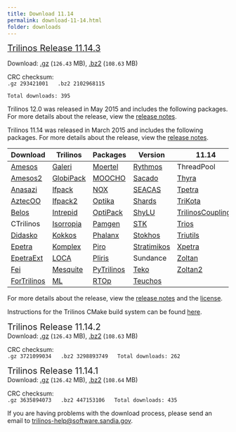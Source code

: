 ```yaml
---
title: Download 11.14
permalink: download-11-14.html
folder: downloads
---
```


<span style="text-decoration: underline;"><span style="font-size: 20px;">Trilinos Release 11.14.3</span></span>

Download: [.gz](http://trilinos.org/oldsite/download/login.html?tid=tr11143gz) (`126.43` MB), [.bz2](http://trilinos.org/oldsite/download/login.html?tid=tr11143bz2) (`108.63` MB)

CRC checksum:  
`.gz 293421001  
.bz2 2102968115  
`

`Total downloads: 395`

Trilinos 12.0 was released in May 2015 and includes the following packages. For more details about the release, view the [release notes](http://trilinos.org/oldsite/release_notes-12.0.html).

Trilinos 11.14 was released in March 2015 and includes the following packages. For more details about the release, view the [release notes](http://trilinos.org/oldsite/release_notes-11.14.html).

Download  | Trilinos | Packages | Version | 11.14
------ | ------ | ------ | -------- | ----------
[Amesos](/packages/amesos/ "Amesos") | [Galeri](http://trilinos.org/packages/galeri/ "Galeri") | [Moertel](http://trilinos.org/packages/moertel/ "Moertel") | [Rythmos](http://trilinos.org/packages/rythmos/ "Rythmos") | ThreadPool
[Amesos2](http://trilinos.org/packages/amesos2/ "Amesos2") | [GlobiPack](http://trilinos.org/packages/globipack/ "GlobiPack") | [MOOCHO](http://trilinos.org/packages/moocho/ "MOOCHO") | [Sacado](http://trilinos.org/packages/sacado/ "Sacado") | [Thyra](http://trilinos.org/packages/thyra/ "Thyra")
[Anasazi](http://trilinos.org/packages/anasazi/ "Anasazi") | [Ifpack](http://trilinos.org/packages/ifpack/ "IFPACK") | [NOX](http://trilinos.org/packages/nox-and-loca/ "NOX and LOCA") | [SEACAS](http://trilinos.sandia.gov/packages/seacas) | [Tpetra](http://trilinos.org/packages/tpetra/ "Tpetra")
[AztecOO](http://trilinos.org/packages/aztecoo/ "AztecOO") | [Ifpack2](http://trilinos.org/packages/ifpack2/ "Ifpack2") | [Optika](http://trilinos.org/packages/optika/ "Optika") | [Shards](http://trilinos.org/packages/shards/ "Shards") | [TriKota](http://trilinos.org/packages/trikota/ "TriKota")
[Belos](http://trilinos.org/packages/belos/ "Belos") | [Intrepid](http://trilinos.org/packages/intrepid/ "Intrepid") | [OptiPack](http://trilinos.org/packages/optipack/ "OptiPack") | [ShyLU](http://trilinos.org/packages/shylu/ "ShyLU") | [TrilinosCouplings](http://trilinos.org/packages/trilinos-couplings/ "Trilinos Couplings")
CTrilinos | [Isorropia](http://trilinos.org/packages/isorropia/ "Isorropia") | [Pamgen](http://trilinos.org/packages/pamgen/ "PAMGEN") | [STK](http://trilinos.org/packages/stk/ "STK") | [Trios](http://trilinos.org/packages/trios/ "Trios")
[Didasko](http://trilinos.org/packages/didasko/ "Didasko") | [Kokkos](http://trilinos.org/packages/kokkos/ "Kokkos") | [Phalanx](http://trilinos.org/packages/phalanx/ "Phalanx") | [Stokhos](http://trilinos.org/packages/stokhos/ "Stokhos") | [Triutils](http://trilinos.org/packages/triutils/ "TriUtils")
[Epetra](http://trilinos.org/packages/epetra/ "Epetra") | [Komplex](http://trilinos.org/packages/komplex/ "Komplex") | [Piro](http://trilinos.org/packages/piro/ "Piro") | [Stratimikos](http://trilinos.org/packages/stratimikos/ "Strotimikos") | [Xpetra](http://trilinos.org/packages/xpetra/ "Xpetra")
[EpetraExt](http://trilinos.org/packages/epetraext/ "EpetraExt") | [LOCA](http://trilinos.org/packages/nox-and-loca/ "NOX and LOCA") | [Pliris](http://trilinos.org/packages/pliris/ "Pliris") | Sundance | [Zoltan](http://trilinos.org/packages/zoltan/ "Zoltan")
[Fei](http://trilinos.org/packages/fei/ "Fei") | [Mesquite](http://trilinos.org/packages/mesquite/ "Mesquite") | [PyTrilinos](http://trilinos.org/packages/pytrilinos/ "PyTrilinos") | [Teko](http://trilinos.org/packages/teko/) | [Zoltan2](http://trilinos.org/packages/zoltan2/ "Zoltan2")
[ForTrilinos](http://trilinos.org/packages/fortrilinos/ "ForTrilinos") | [ML](http://trilinos.org/packages/ml/ "ML") | [RTOp](http://trilinos.org/packages/rtop/ "RTOp") | [Teuchos](http://trilinos.org/packages/teuchos/ "Teuchos")

For more details about the release, view the [release notes](https://trilinos.org/oldsite/release_notes-12.2.html) 
and the [license](license.html).

Instructions for the Trilinos CMake build system can be found [here](https://trilinos.org/docs/files/TrilinosBuildReference.html).

<span style="font-size: 20px;">Trilinos Release 11.14.2</span>  
Download: [.gz](http://trilinos.org/oldsite/download/login.html?tid=tr11142gz) (`126.43` MB), [.bz2](http://trilinos.org/oldsite/download/login.html?tid=tr11142bz2) (`108.63` MB)

CRC checksum:  
`.gz 3721099034  
.bz2 3298893749  
Total downloads: 262`

<span style="font-size: 20px;">Trilinos Release 11.14.1</span>  
Download: [.gz](http://trilinos.org/oldsite/download/login.html?tid=tr11141gz) (`126.42` MB), [.bz2](http://trilinos.org/oldsite/download/login.html?tid=tr11141bz2) (`108.64` MB)

CRC checksum:  
`.gz 3635894073  
.bz2 447153106  
Total downloads: 435`

If you are having problems with the download process, please send an email to [trilinos-help@software.sandia.gov](mailto:trilinos-help@software.sandia.gov).
